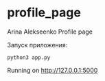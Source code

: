 # profile_page
Arina Alekseenko Profile page

Запуск приложения:
```
python3 app.py
```
Running on http://127.0.0.1:5000
